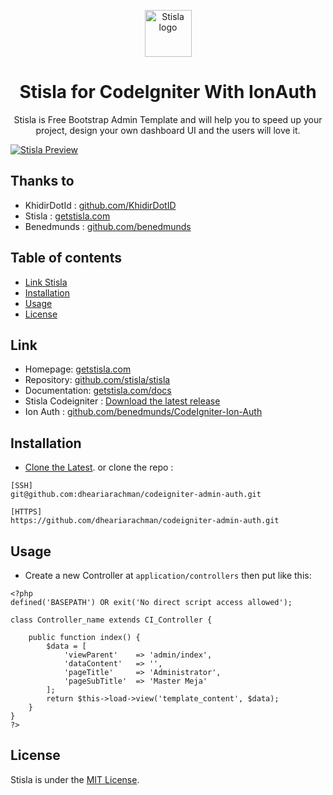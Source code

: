 <p align="center">
  <a href="https://getstisla.com">
    <img src="https://avatars2.githubusercontent.com/u/45754626?s=75&v=4" alt="Stisla logo" width="75" height="75">
  </a>
</p>

<h1 align="center">Stisla for CodeIgniter With IonAuth</h1>

<p align="center">
  Stisla is Free Bootstrap Admin Template and will help you to speed up your project, design your own dashboard UI and the users will love it.
</p>

[![Stisla Preview](https://camo.githubusercontent.com/2135e0f6544a7286a3412cdc3df32d47fc91b045/68747470733a2f2f692e6962622e636f2f3674646d6358302f323031382d31312d31312d31352d33352d676574737469736c612d636f6d2e706e67)](https://getstisla.com)

## Thanks to
- KhidirDotId   : [github.com/KhidirDotID](https://github.com/KhidirDotID)
- Stisla        : [getstisla.com](https://getstisla.com)
- Benedmunds    : [github.com/benedmunds](https://github.com/benedmunds)

## Table of contents

- [Link Stisla](#link-stisla)
- [Installation](#installation)
- [Usage](#usage)
- [License](#License)

## Link
- Homepage: [getstisla.com](https://getstisla.com)
- Repository: [github.com/stisla/stisla](https://github.com/stisla/stisla)
- Documentation: [getstisla.com/docs](https://getstisla.com/docs)
- Stisla Codeigniter : [Download the latest release](https://github.com/KhidirDotID/stisla-codeigniter/archive/v1.0.0.zip)
- Ion Auth : [github.com/benedmunds/CodeIgniter-Ion-Auth](https://github.com/benedmunds/CodeIgniter-Ion-Auth)

## Installation
- [Clone the Latest](https://github.com/dheariarachman/codeigniter-admin-auth).
or clone the repo :
```
[SSH]
git@github.com:dheariarachman/codeigniter-admin-auth.git

[HTTPS]
https://github.com/dheariarachman/codeigniter-admin-auth.git
```

## Usage
- Create a new Controller at `application/controllers` then put like this:
```
<?php
defined('BASEPATH') OR exit('No direct script access allowed');

class Controller_name extends CI_Controller {

	public function index() {
		$data = [
            'viewParent'    => 'admin/index',
            'dataContent'   => '',
            'pageTitle'     => 'Administrator',
            'pageSubTitle'  => 'Master Meja'
        ];
        return $this->load->view('template_content', $data);
	}
}
?>
```

## License

Stisla is under the [MIT License](LICENSE).
